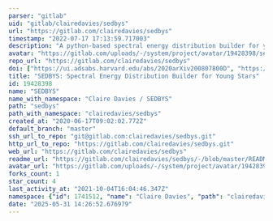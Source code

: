 ```yaml
---
parser: "gitlab"
uid: "gitlab/clairedavies/sedbys"
url: "https://gitlab.com/clairedavies/sedbys"
timestamp: "2022-07-17 17:13:59.717003"
description: "A python-based spectral energy distribution builder for young stars"
avatar: "https://gitlab.com/uploads/-/system/project/avatar/19428398/sedbys_logo.jpg"
repo_url: "https://gitlab.com/clairedavies/sedbys"
doi: ["https://ui.adsabs.harvard.edu/abs/2020arXiv200807800D", "https://ui.adsabs.harvard.edu/abs/2020ascl.soft08013D/abstract"]
title: "SEDBYS: Spectral Energy Distribution Builder for Young Stars"
id: 19428398
name: "SEDBYS"
name_with_namespace: "Claire Davies / SEDBYS"
path: "sedbys"
path_with_namespace: "clairedavies/sedbys"
created_at: "2020-06-17T09:02:02.772Z"
default_branch: "master"
ssh_url_to_repo: "git@gitlab.com:clairedavies/sedbys.git"
http_url_to_repo: "https://gitlab.com/clairedavies/sedbys.git"
web_url: "https://gitlab.com/clairedavies/sedbys"
readme_url: "https://gitlab.com/clairedavies/sedbys/-/blob/master/README.md"
avatar_url: "https://gitlab.com/uploads/-/system/project/avatar/19428398/sedbys_logo.jpg"
forks_count: 1
star_count: 4
last_activity_at: "2021-10-04T16:04:46.347Z"
namespace: {"id": 1741512, "name": "Claire Davies", "path": "clairedavies", "kind": "user", "full_path": "clairedavies", "parent_id": null, "avatar_url": "https://secure.gravatar.com/avatar/bf4967a530d7b57d33be0042b4d14dec?s=80&d=identicon", "web_url": "https://gitlab.com/clairedavies"}
date: "2025-05-31 14:26:52.676979"
---
```

